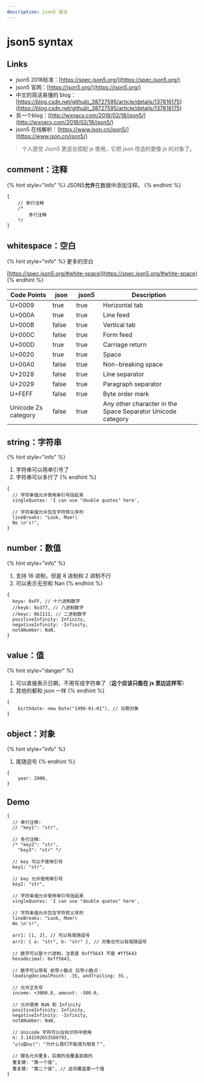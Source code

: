 ```yaml
---
description: json5 语法
---
```


# json5 syntax

## Links

* json5 2018标准：[https://spec.json5.org/](https://spec.json5.org/)
* json5 官网：[https://json5.org/](https://json5.org/)
* 中文的简洁易懂的 blog：[https://blog.csdn.net/github\_38727595/article/details/137816175](https://blog.csdn.net/github\_38727595/article/details/137816175)
* 另一个blog：[http://wxnacy.com/2018/02/18/json5/](http://wxnacy.com/2018/02/18/json5/)
* json5 在线解析：[https://www.json.cn/json5/](https://www.json.cn/json5/)

> 个人感觉 Json5 更适合搭配 js 使用，它把 json 改造的更像 js 的对象了。

## comment：注释

{% hint style="info" %}
JSON5**允许**在数据中添加注释。
{% endhint %}

```json5
{
    // 单行注释
    /*
        多行注释
    */
}
```

## whitespace：空白

{% hint style="info" %}
更多的空白

[https://spec.json5.org/#white-space](https://spec.json5.org/#white-space)
{% endhint %}

<table><thead><tr><th width="139">Code Points</th><th width="62" data-type="checkbox">json</th><th width="72" data-type="checkbox">json5</th><th width="464">Description</th></tr></thead><tbody><tr><td>U+0009</td><td>true</td><td>true</td><td>Horizontal tab</td></tr><tr><td>U+000A</td><td>true</td><td>true</td><td>Line feed</td></tr><tr><td>U+000B</td><td>false</td><td>true</td><td>Vertical tab</td></tr><tr><td>U+000C</td><td>false</td><td>true</td><td>Form feed</td></tr><tr><td>U+000D</td><td>true</td><td>true</td><td>Carriage return</td></tr><tr><td>U+0020</td><td>true</td><td>true</td><td>Space</td></tr><tr><td>U+00A0</td><td>false</td><td>true</td><td>Non-breaking space</td></tr><tr><td>U+2028</td><td>false</td><td>true</td><td>Line separator</td></tr><tr><td>U+2029</td><td>false</td><td>true</td><td>Paragraph separator</td></tr><tr><td>U+FEFF</td><td>false</td><td>true</td><td>Byte order mark</td></tr><tr><td>Unicode Zs category</td><td>false</td><td>true</td><td>Any other character in the Space Separator Unicode category</td></tr></tbody></table>

## string：字符串

{% hint style="info" %}
1. 字符串可以用单引号了
2. 字符串可以多行了
{% endhint %}

```json5
{
  // 字符串值允许使用单引号括起来
  singleQuotes: 'I can use "double quotes" here',

  // 字符串值允许包含字符转义序列
  lineBreaks: "Look, Mom!\
  No \n's!",
}
```

## number：数值

{% hint style="info" %}
1. 支持 16 进制，但是 8 进制和 2 进制不行
2. 可以表示无穷和 Nan
{% endhint %}

```json5
{
  keya: 0xFF, // 十六进制数字
  //keyb: 0o377, // 八进制数字
  //keyc: 0b1111, // 二进制数字
  positiveInfinity: Infinity,
  negativeInfinity: -Infinity,
  notANumber: NaN,
}
```

## value：值

{% hint style="danger" %}
1. 可以直接表示日期，不用写成字符串了（**这个应该只能在 js 里边这样写**）
2. 其他的都和 json 一样
{% endhint %}

```json5
{
    birthdate: new Date("1990-01-01"), // 日期对象
}
```

## object：对象

{% hint style="info" %}
1. 尾随逗号
{% endhint %}

```json5
{
    year: 2000,
}
```

## Demo

```json5
{
  // 单行注释:
  // "key1": "str",

  // 多行注释:
  /* "key2": "str",
    "key3": "str" */

  // key 可以不使用引号
  key1: "str",

  // key 允许使用单引号
  key2: "str",

  // 字符串值允许使用单引号括起来
  singleQuotes: 'I can use "double quotes" here',

  // 字符串值允许包含字符转义序列
  lineBreaks: "Look, Mom!\
  No \n's!",

  arr1: [1, 2], // 可以有尾随逗号
  arr2: { a: "str", b: "str" }, // 对象也可以有尾随逗号

  // 数字可以是十六进制，注意是 0xff5643 不是 #ff5643
  hexadecimal: 0xff5643,

  // 数字可以带有 前导小数点 后导小数点：
  leadingDecimalPoint: .35, andTrailing: 35.,

  // 允许正负号
  income: +3000.0, amount: -500.0,

  // 允许使用 NaN 和 Infinity
  positiveInfinity: Infinity,
  negativeInfinity: -Infinity,
  notANumber: NaN,

  // Unicode 字符可以在标识符中使用
  π: 3.141592653589793,
  "ლ(ಠ益ಠლ)": "为什么我们不能成为朋友？",

  // 键名允许重复，后面的会覆盖前面的
  重复键: "第一个值",
  重复键: "第二个值", // 这将覆盖第一个值
}
```
